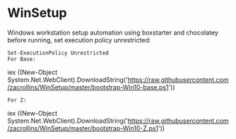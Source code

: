 # WinSetup
Windows workstation setup automation using boxstarter and chocolatey
before running, set execution policy unrestricted:
```
Set-ExecutionPolicy Unrestricted
For Base:
```
iex ((New-Object System.Net.WebClient).DownloadString('https://raw.githubusercontent.com/zacrollins/WinSetup/master/bootstrap-Win10-base.ps1'))
```
For Z:
```
iex ((New-Object System.Net.WebClient).DownloadString('https://raw.githubusercontent.com/zacrollins/WinSetup/master/bootstrap-Win10-Z.ps1'))
```
